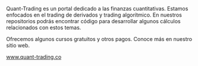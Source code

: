 Quant-Trading es un portal dedicado a las finanzas cuantitativas. Estamos enfocados en el trading
de derivados y trading algorítmico. En nuestros repositorios podrás encontrar código para desarrollar
algunos cálculos relacionados con estos temas.

Ofrecemos algunos cursos gratuitos y otros pagos. Conoce más en nuestro sitio web. 

www.quant-trading.co
